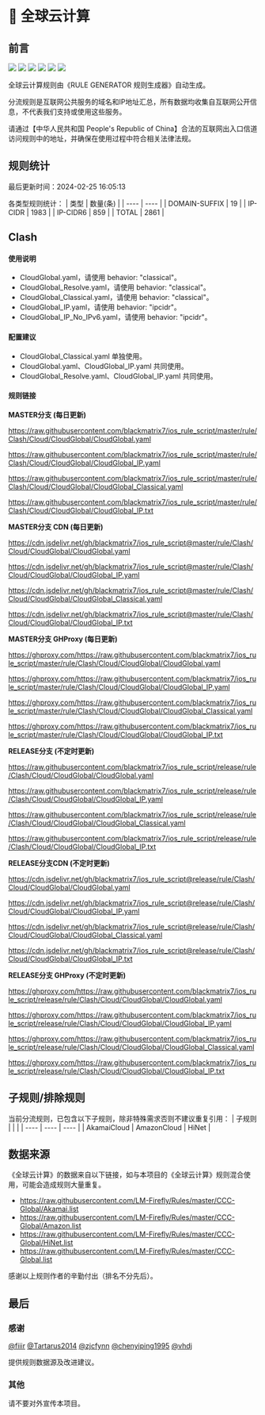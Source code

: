 # 🧸 全球云计算

## 前言

![](https://shields.io/badge/-移除重复规则-ff69b4) ![](https://shields.io/badge/-DOMAIN与DOMAIN--SUFFIX合并-green) ![](https://shields.io/badge/-DOMAIN--SUFFIX间合并-critical) ![](https://shields.io/badge/-DOMAIN与DOMAIN--KEYWORD合并-9cf) ![](https://shields.io/badge/-DOMAIN--SUFFIX与DOMAIN--KEYWORD合并-blue) ![](https://shields.io/badge/-IP--CIDR(6)合并-blueviolet) 

全球云计算规则由《RULE GENERATOR 规则生成器》自动生成。

分流规则是互联网公共服务的域名和IP地址汇总，所有数据均收集自互联网公开信息，不代表我们支持或使用这些服务。

请通过【中华人民共和国 People's Republic of China】合法的互联网出入口信道访问规则中的地址，并确保在使用过程中符合相关法律法规。

## 规则统计

最后更新时间：2024-02-25 16:05:13

各类型规则统计：
| 类型 | 数量(条)  | 
| ---- | ----  |
| DOMAIN-SUFFIX | 19  | 
| IP-CIDR | 1983  | 
| IP-CIDR6 | 859  | 
| TOTAL | 2861  | 


## Clash 

#### 使用说明
- CloudGlobal.yaml，请使用 behavior: "classical"。
- CloudGlobal_Resolve.yaml，请使用 behavior: "classical"。
- CloudGlobal_Classical.yaml，请使用 behavior: "classical"。
- CloudGlobal_IP.yaml，请使用 behavior: "ipcidr"。
- CloudGlobal_IP_No_IPv6.yaml，请使用 behavior: "ipcidr"。

#### 配置建议
- CloudGlobal_Classical.yaml 单独使用。
- CloudGlobal.yaml、CloudGlobal_IP.yaml 共同使用。
- CloudGlobal_Resolve.yaml、CloudGlobal_IP.yaml 共同使用。

#### 规则链接
**MASTER分支 (每日更新)**

https://raw.githubusercontent.com/blackmatrix7/ios_rule_script/master/rule/Clash/Cloud/CloudGlobal/CloudGlobal.yaml

https://raw.githubusercontent.com/blackmatrix7/ios_rule_script/master/rule/Clash/Cloud/CloudGlobal/CloudGlobal_IP.yaml

https://raw.githubusercontent.com/blackmatrix7/ios_rule_script/master/rule/Clash/Cloud/CloudGlobal/CloudGlobal_Classical.yaml

https://raw.githubusercontent.com/blackmatrix7/ios_rule_script/master/rule/Clash/Cloud/CloudGlobal/CloudGlobal_IP.txt

**MASTER分支 CDN (每日更新)**

https://cdn.jsdelivr.net/gh/blackmatrix7/ios_rule_script@master/rule/Clash/Cloud/CloudGlobal/CloudGlobal.yaml

https://cdn.jsdelivr.net/gh/blackmatrix7/ios_rule_script@master/rule/Clash/Cloud/CloudGlobal/CloudGlobal_IP.yaml

https://cdn.jsdelivr.net/gh/blackmatrix7/ios_rule_script@master/rule/Clash/Cloud/CloudGlobal/CloudGlobal_Classical.yaml

https://cdn.jsdelivr.net/gh/blackmatrix7/ios_rule_script@master/rule/Clash/Cloud/CloudGlobal/CloudGlobal_IP.txt

**MASTER分支 GHProxy (每日更新)**

https://ghproxy.com/https://raw.githubusercontent.com/blackmatrix7/ios_rule_script/master/rule/Clash/Cloud/CloudGlobal/CloudGlobal.yaml

https://ghproxy.com/https://raw.githubusercontent.com/blackmatrix7/ios_rule_script/master/rule/Clash/Cloud/CloudGlobal/CloudGlobal_IP.yaml

https://ghproxy.com/https://raw.githubusercontent.com/blackmatrix7/ios_rule_script/master/rule/Clash/Cloud/CloudGlobal/CloudGlobal_Classical.yaml

https://ghproxy.com/https://raw.githubusercontent.com/blackmatrix7/ios_rule_script/master/rule/Clash/Cloud/CloudGlobal/CloudGlobal_IP.txt

**RELEASE分支 (不定时更新)**

https://raw.githubusercontent.com/blackmatrix7/ios_rule_script/release/rule/Clash/Cloud/CloudGlobal/CloudGlobal.yaml

https://raw.githubusercontent.com/blackmatrix7/ios_rule_script/release/rule/Clash/Cloud/CloudGlobal/CloudGlobal_IP.yaml

https://raw.githubusercontent.com/blackmatrix7/ios_rule_script/release/rule/Clash/Cloud/CloudGlobal/CloudGlobal_Classical.yaml

https://raw.githubusercontent.com/blackmatrix7/ios_rule_script/release/rule/Clash/Cloud/CloudGlobal/CloudGlobal_IP.txt

**RELEASE分支CDN (不定时更新)**

https://cdn.jsdelivr.net/gh/blackmatrix7/ios_rule_script@release/rule/Clash/Cloud/CloudGlobal/CloudGlobal.yaml

https://cdn.jsdelivr.net/gh/blackmatrix7/ios_rule_script@release/rule/Clash/Cloud/CloudGlobal/CloudGlobal_IP.yaml

https://cdn.jsdelivr.net/gh/blackmatrix7/ios_rule_script@release/rule/Clash/Cloud/CloudGlobal/CloudGlobal_Classical.yaml

https://cdn.jsdelivr.net/gh/blackmatrix7/ios_rule_script@release/rule/Clash/Cloud/CloudGlobal/CloudGlobal_IP.txt

**RELEASE分支 GHProxy (不定时更新)**

https://ghproxy.com/https://raw.githubusercontent.com/blackmatrix7/ios_rule_script/release/rule/Clash/Cloud/CloudGlobal/CloudGlobal.yaml

https://ghproxy.com/https://raw.githubusercontent.com/blackmatrix7/ios_rule_script/release/rule/Clash/Cloud/CloudGlobal/CloudGlobal_IP.yaml

https://ghproxy.com/https://raw.githubusercontent.com/blackmatrix7/ios_rule_script/release/rule/Clash/Cloud/CloudGlobal/CloudGlobal_Classical.yaml

https://ghproxy.com/https://raw.githubusercontent.com/blackmatrix7/ios_rule_script/release/rule/Clash/Cloud/CloudGlobal/CloudGlobal_IP.txt

## 子规则/排除规则

当前分流规则，已包含以下子规则，除非特殊需求否则不建议重复引用：
| 子规则  |  |  | 
| ---- | ---- | ----  |
| AkamaiCloud | AmazonCloud | HiNet  | 


## 数据来源

《全球云计算》的数据来自以下链接，如与本项目的《全球云计算》规则混合使用，可能会造成规则大量重复。

- https://raw.githubusercontent.com/LM-Firefly/Rules/master/CCC-Global/Akamai.list
- https://raw.githubusercontent.com/LM-Firefly/Rules/master/CCC-Global/Amazon.list
- https://raw.githubusercontent.com/LM-Firefly/Rules/master/CCC-Global/HiNet.list
- https://raw.githubusercontent.com/LM-Firefly/Rules/master/CCC-Global.list


感谢以上规则作者的辛勤付出（排名不分先后）。

## 最后

### 感谢

[@fiiir](https://github.com/fiiir) [@Tartarus2014](https://github.com/Tartarus2014) [@zjcfynn](https://github.com/zjcfynn) [@chenyiping1995](https://github.com/chenyiping1995) [@vhdj](https://github.com/vhdj)

提供规则数据源及改进建议。

### 其他

请不要对外宣传本项目。